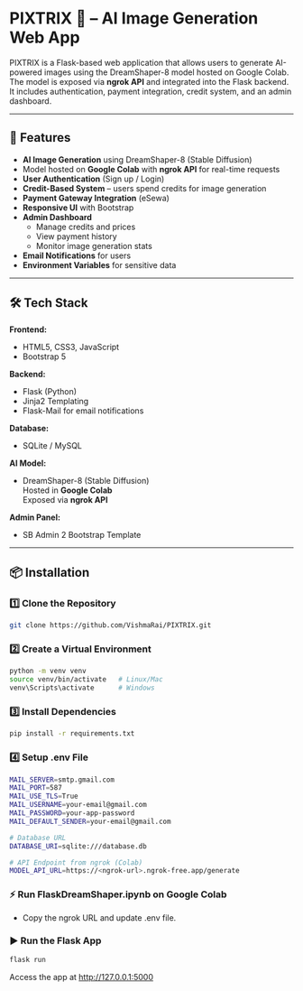 # PIXTRIX 🎨 – AI Image Generation Web App

PIXTRIX is a Flask-based web application that allows users to generate AI-powered images using the DreamShaper-8 model hosted on Google Colab.  
The model is exposed via **ngrok API** and integrated into the Flask backend.  
It includes authentication, payment integration, credit system, and an admin dashboard.

---

## 🚀 Features

- **AI Image Generation** using DreamShaper-8 (Stable Diffusion)
- Model hosted on **Google Colab** with **ngrok API** for real-time requests
- **User Authentication** (Sign up / Login)
- **Credit-Based System** – users spend credits for image generation
- **Payment Gateway Integration** (eSewa)
- **Responsive UI** with Bootstrap
- **Admin Dashboard**  
  - Manage credits and prices  
  - View payment history  
  - Monitor image generation stats
- **Email Notifications** for users
- **Environment Variables** for sensitive data

---

## 🛠️ Tech Stack

**Frontend:**
- HTML5, CSS3, JavaScript
- Bootstrap 5

**Backend:**
- Flask (Python)
- Jinja2 Templating
- Flask-Mail for email notifications

**Database:**
- SQLite / MySQL

**AI Model:**
- DreamShaper-8 (Stable Diffusion)  
  Hosted in **Google Colab**  
  Exposed via **ngrok API**

**Admin Panel:**
- SB Admin 2 Bootstrap Template

---

## 📦 Installation

### 1️⃣ Clone the Repository
```bash
git clone https://github.com/VishmaRai/PIXTRIX.git   
```
### 2️⃣ Create a Virtual Environment
```bash
python -m venv venv
source venv/bin/activate   # Linux/Mac
venv\Scripts\activate      # Windows
```
### 3️⃣ Install Dependencies
```bash
pip install -r requirements.txt
```
### 4️⃣ Setup .env File
```bash
MAIL_SERVER=smtp.gmail.com
MAIL_PORT=587
MAIL_USE_TLS=True
MAIL_USERNAME=your-email@gmail.com
MAIL_PASSWORD=your-app-password
MAIL_DEFAULT_SENDER=your-email@gmail.com

# Database URL
DATABASE_URI=sqlite:///database.db

# API Endpoint from ngrok (Colab)
MODEL_API_URL=https://<ngrok-url>.ngrok-free.app/generate
```
### ⚡ Run FlaskDreamShaper.ipynb on Google Colab
  - Copy the ngrok URL and update .env file.
  
### ▶️ Run the Flask App
```bash
flask run
```
Access the app at http://127.0.0.1:5000
